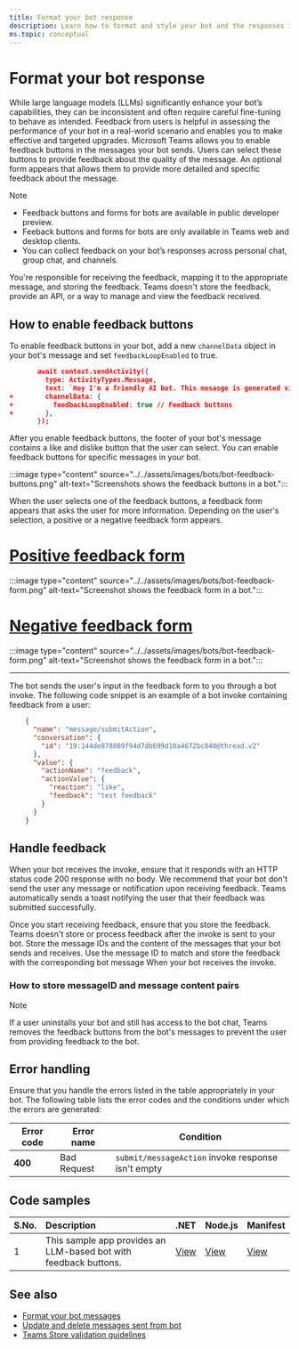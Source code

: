 ```yaml
---
title: Format your bot response
description: Learn how to format and style your bot and the responses it generates for users.
ms.topic: conceptual
---
```


# Format your bot response

While large language models (LLMs) significantly enhance your bot’s capabilities, they can be inconsistent and often require careful fine-tuning to behave as intended. Feedback from users is helpful in assessing the performance of your bot in a real-world scenario and enables you to make effective and targeted upgrades. Microsoft Teams allows you to enable feedback buttons in the messages your bot sends. Users can select these buttons to provide feedback about the quality of the message. An optional form appears that allows them to provide more detailed and specific feedback about the message.

> [!NOTE]
>
> * Feedback buttons and forms for bots are available in public developer preview.
> * Feeback buttons and forms for bots are only available in Teams web and desktop clients.
> * You can collect feedback on your bot’s responses across personal chat, group chat, and channels.

You're responsible for receiving the feedback, mapping it to the appropriate message, and storing the feedback. Teams doesn't store the feedback, provide an API, or a way to manage and view the feedback received.

## How to enable feedback buttons

To enable feedback buttons in your bot, add a new `channelData` object in your bot's message and set `feedbackLoopEnabled` to true.

```json
       await context.sendActivity({
         type: ActivityTypes.Message,
         text: `Hey I'm a friendly AI bot. This mesasge is generated via AI - ${txt}`,
+        channelData: {
+          feedbackLoopEnabled: true // Feedback buttons 
+        },
       });
```

After you enable feedback buttons, the footer of your bot's message contains a like and dislike button that the user can select. You can enable feedback buttons for specific messages in your bot.

:::image type="content" source="../../assets/images/bots/bot-feedback-buttons.png" alt-text="Screenshots shows the feedback buttons in a bot.":::

When the user selects one of the feedback buttons, a feedback form appears that asks the user for more information. Depending on the user's selection, a positive or a negative feedback form appears.

# [Positive feedback form](#tab/pos)

:::image type="content" source="../../assets/images/bots/bot-feedback-form.png" alt-text="Screenshot shows the feedback form in a bot.":::

# [Negative feedback form](#tab/neg)

:::image type="content" source="../../assets/images/bots/bot-feedback-form.png" alt-text="Screenshot shows the feedback form in a bot.":::

---

The bot sends the user's input in the feedback form to you through a bot invoke. The following code snippet is an example of a bot invoke containing feedback from a user:

```json
    {
      "name": "message/submitAction",
      "conversation": {
        "id": "19:144de878089f94d7db699d10a4672bc040@thread.v2"
      },
      "value": {
        "actionName": "feedback",
        "actionValue": {
          "reaction": "like",
          "feedback": "test feedback"
        }
      }
    }
```

## Handle feedback

When your bot receives the invoke, ensure that it responds with an HTTP status code 200 response with no body. We recommend that your bot don't send the user any message or notification upon receiving feedback. Teams automatically sends a toast notifying the user that their feedback was submitted successfully.

Once you start receiving feedback, ensure that you store the feedback. Teams doesn't store or process feedback after the invoke is sent to your bot. Store the message IDs and the content of the messages that your bot sends and receives. Use the message ID to match and store the feedback with the corresponding bot message When your bot receives the invoke.

### How to store messageID and message content pairs

> [!NOTE]
> If a user uninstalls your bot and still has access to the bot chat, Teams removes the feedback buttons from the bot's messages to prevent the user from providing feedback to the bot.

## Error handling

Ensure that you handle the errors listed in the table appropriately in your bot. The following table lists the error codes and the conditions under which the errors are generated:

| Error code | Error name | Condition |
| --------- | --------------- | -------- |
| **400** | Bad Request | `submit/messageAction` invoke response isn't empty |

## Code samples

| S.No. | Description | .NET | Node.js | Manifest |
|:--|:--|:--|---|---|
| 1 | This sample app provides an LLM-based bot with feedback buttons. | [View](https://github.com/OfficeDev/Microsoft-Teams-Samples) | [View](https://github.com/OfficeDev/Microsoft-Teams-Samples) | [View](https://github.com/OfficeDev/Microsoft-Teams-Samples) |

## See also

* [Format your bot messages](format-your-bot-messages.md)
* [Update and delete messages sent from bot](update-and-delete-bot-messages.md)
* [Teams Store validation guidelines](../../concepts/deploy-and-publish/appsource/prepare/teams-store-validation-guidelines.md)
